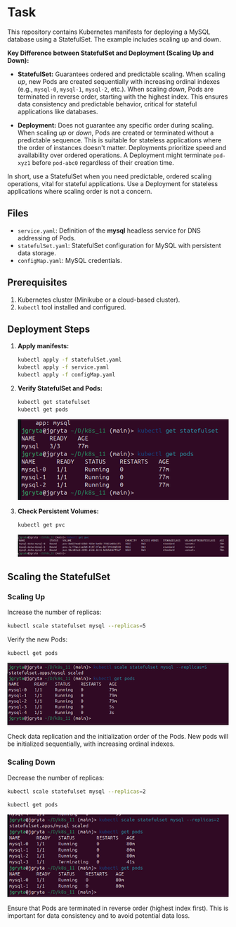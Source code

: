 
# Task

This repository contains Kubernetes manifests for deploying a MySQL database using a StatefulSet. The example includes scaling up and down.

**Key Difference between StatefulSet and Deployment (Scaling Up and Down):**

* **StatefulSet:** Guarantees ordered and predictable scaling.  When scaling *up*, new Pods are created sequentially with increasing ordinal indexes (e.g., `mysql-0`, `mysql-1`, `mysql-2`, etc.).  When scaling *down*, Pods are terminated in reverse order, starting with the highest index.  This ensures data consistency and predictable behavior, critical for stateful applications like databases.

* **Deployment:**  Does not guarantee any specific order during scaling. When scaling *up* or *down*, Pods are created or terminated without a predictable sequence.  This is suitable for stateless applications where the order of instances doesn't matter.  Deployments prioritize speed and availability over ordered operations.  A Deployment might terminate `pod-xyz1` before `pod-abc0` regardless of their creation time.


In short, use a StatefulSet when you need predictable, ordered scaling operations, vital for stateful applications.  Use a Deployment for stateless applications where scaling order is not a concern.


## Files

- `service.yaml`: Definition of the **mysql** headless service for DNS addressing of Pods.
- `statefulSet.yaml`: StatefulSet configuration for MySQL with persistent data storage.
- `configMap.yaml`: MySQL credentials.

## Prerequisites

1. Kubernetes cluster (Minikube or a cloud-based cluster).
2. `kubectl` tool installed and configured.

## Deployment Steps

1. **Apply manifests:**

   ```bash
   kubectl apply -f statefulSet.yaml
   kubectl apply -f service.yaml
   kubectl apply -f configMap.yaml
   ```

2. **Verify StatefulSet and Pods:**

   ```bash
   kubectl get statefulset
   kubectl get pods
   ```

   ![alt text](image-2.png)

3. **Check Persistent Volumes:**

   ```bash
   kubectl get pvc
   ```

   ![alt text](image-1.png)

## Scaling the StatefulSet

### Scaling Up

Increase the number of replicas:

```bash
kubectl scale statefulset mysql --replicas=5
```

Verify the new Pods:

```bash
kubectl get pods
```

![alt text](image-3.png)

Check data replication and the initialization order of the Pods.  New pods will be initialized sequentially, with increasing ordinal indexes.

### Scaling Down

Decrease the number of replicas:

```bash
kubectl scale statefulset mysql --replicas=2
```

```bash
kubectl get pods
```

![alt text](image-4.png)

Ensure that Pods are terminated in reverse order (highest index first).  This is important for data consistency and to avoid potential data loss.

